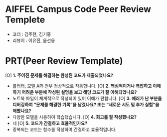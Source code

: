 # AIFFEL Campus Code Peer Review Templete
- 코더 : 김주현, 김기홍
- 리뷰어 : 이유진, 윤선웅


# PRT(Peer Review Template)
[O]  **1. 주어진 문제를 해결하는 완성된 코드가 제출되었나요?**
* 플러터, 모델 API 전부 정상적으로 작동합니다.
[O]  **2. 핵심적이거나 복잡하고 이해하기 어려운 부분에 작성된 설명을 보고 해당 코드가 잘 이해되었나요?**
* 노트북 파일이 체계적으로 작성되어 있어 이해가 편합니다. 
[O]  **3. 에러가 난 부분을 디버깅하여 “문제를 해결한 기록”을 남겼나요? 또는 “새로운 시도 및 추가 실험”을 해봤나요?**
* 다양한 모델을 사용하여 학습했습니다.
[O]  **4. 회고를 잘 작성했나요?**
* 네
[O]  **5. 코드가 간결하고 효율적인가요?**
* 중복되는 코드는 함수를 작성하여 간결하고 효율적입니다.
